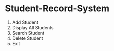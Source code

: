 # Student-Record-System
1. Add Student
2. Display All Students
3. Search Student
4. Delete Student
5. Exit
